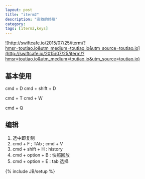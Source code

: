 ```yaml
---
layout: post
title: "iterm2"
description: "高效的终端"
category: 
tags: [iterm2,keys]
---
```


![http://swiftcafe.io/2015/07/25/iterm/?hmsr=toutiao.io&utm_medium=toutiao.io&utm_source=toutiao.io](http://swiftcafe.io/2015/07/25/iterm/?hmsr=toutiao.io&utm_medium=toutiao.io&utm_source=toutiao.io)

## 基本使用

cmd + D 
cmd + shift + D

cmd + T
cmd + W

cmd + Q

## 编辑

1.   选中即复制
2. cmd + F  ; TAb ; cmd + V
3. cmd + shift + H : history
4. cmd + option + B : 快照回放
5. cmd + option + E : tab 选择





{% include JB/setup %}

